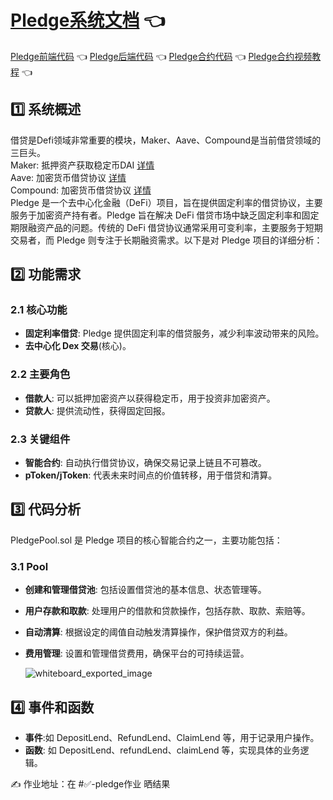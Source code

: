 # [Pledge系统文档](https://github.com/MetaNodeAcademy/ProjectBreakdown-Pledge) :point_left: 
[Pledge前端代码](https://github.com/MetaNodeAcademy/ProjectBreakdown-Pledge/tree/main/pledge-fe) :point_left: 
[Pledge后端代码](https://github.com/MetaNodeAcademy/ProjectBreakdown-Pledge/tree/main/pledge-backend) :point_left: 
[Pledge合约代码](https://github.com/MetaNodeAcademy/ProjectBreakdown-Pledge/tree/main/pledgev2) :point_left: 
[Pledge合约视频教程](https://meeting.tencent.com/crm/Nxbv8nBa9a) :point_left: 

## :one:  系统概述
借贷是Defi领域非常重要的模块，Maker、Aave、Compound是当前借贷领域的三巨头。  
Maker: 抵押资产获取稳定币DAI  [详情](https://docs.makerdao.com/smart-contract-modules/dai-module)  
Aave: 加密货币借贷协议  [详情](https://aave.com/docs/developers/smart-contracts)  
Compound: 加密货币借贷协议  [详情](https://docs.compound.finance/#protocol-contracts)  
Pledge 是一个去中心化金融（DeFi）项目，旨在提供固定利率的借贷协议，主要服务于加密资产持有者。Pledge 旨在解决 DeFi 借贷市场中缺乏固定利率和固定期限融资产品的问题。传统的 DeFi 借贷协议通常采用可变利率，主要服务于短期交易者，而 Pledge 则专注于长期融资需求。以下是对 Pledge 项目的详细分析：

## :two:  功能需求
### 2.1 核心功能
- **固定利率借贷**: Pledge 提供固定利率的借贷服务，减少利率波动带来的风险。
- **去中心化 Dex 交易**(核心)。

### 2.2 主要角色
- **借款人**: 可以抵押加密资产以获得稳定币，用于投资非加密资产。
- **贷款人**: 提供流动性，获得固定回报。

### 2.3 关键组件
- **智能合约**: 自动执行借贷协议，确保交易记录上链且不可篡改。
- **pToken/jToken**: 代表未来时间点的价值转移，用于借贷和清算。

## :three:  代码分析
PledgePool.sol 是 Pledge 项目的核心智能合约之一，主要功能包括：
### 3.1 Pool
- **创建和管理借贷池**: 包括设置借贷池的基本信息、状态管理等。
- **用户存款和取款**: 处理用户的借款和贷款操作，包括存款、取款、索赔等。
- **自动清算**: 根据设定的阈值自动触发清算操作，保护借贷双方的利益。
- **费用管理**: 设置和管理借贷费用，确保平台的可持续运营。

  ![whiteboard_exported_image](https://github.com/user-attachments/assets/db77416d-9a71-46b8-84dd-eb5a72fcdf90)  


## :four:  事件和函数
- **事件**:如 DepositLend、RefundLend、ClaimLend 等，用于记录用户操作。
- **函数**: 如 DepositLend、refundLend、claimLend 等，实现具体的业务逻辑。

:writing_hand: 作业地址：在 #:white_check_mark:-pledge作业 晒结果
